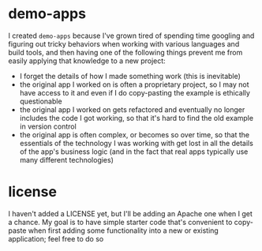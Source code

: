 # demo-apps

I created `demo-apps` because I've grown tired of spending time googling and figuring
out tricky behaviors when working with various languages and build tools, and then having
one of the following things prevent me from easily applying that knowledge to a new project:
  - I forget the details of how I made something work (this is inevitable)
  - the original app I worked on is often a proprietary project, so I may not have
    access to it and even if I do copy-pasting the example is ethically questionable
  - the original app I worked on gets refactored and eventually no longer
    includes the code I got working, so that it's hard to find the old example in
    version control
  - the original app is often complex, or becomes so over time, so that the essentials
    of the technology I was working with get lost in all the details of the
    app's business logic (and in the fact that real apps typically use many different
    technologies)

# license

I haven't added a LICENSE yet, but I'll be adding an Apache one when I get a chance.
My goal is to have simple starter code that's convenient to copy-paste when first adding
some functionality into a new or existing application; feel free to do so
